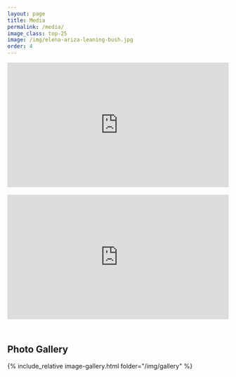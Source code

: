 ```yaml
---
layout: page
title: Media
permalink: /media/
image_class: top-25
image: /img/elena-ariza-leaning-bush.jpg
order: 4
---
```


<!-- Janacek Pohadka II. -->
<div class="iframe-container" style="width: 100%; padding-top: 56.25%; position: relative;">
<iframe style="position: absolute; inset: 0; height: 100%; width: 100%;" src="https://youtube.com/embed/izmowv_MA_I" frameborder="0" allowfullscreen></iframe>
</div>

<br>

<!-- Haydn D Concerto 1st mvt -->

<div class="iframe-container" style="width: 100%; padding-top: 56.25%; position: relative;">
<iframe style="position: absolute; inset: 0; height: 100%; width: 100%;" src="https://www.youtube.com/embed/MMevKSlX9Zs" frameborder="0" allowfullscreen></iframe>
</div>

<!-- <br> -->

<!-- solo recital Britten Solo Suite -->
<!-- <div class="iframe-container" style="width: 100%; padding-top: 56.25%; position: relative;">
<iframe style="position: absolute; inset: 0; height: 100%; width: 100%;" src="https://www.youtube.com/embed/LgdrE2x-oJE" frameborder="0" allowfullscreen></iframe>
</div> -->

<br>

<h2 style="margin-top: 40px;">Photo Gallery</h2>

{% include_relative image-gallery.html folder="/img/gallery" %}